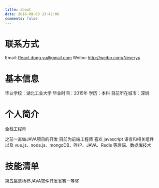 ```yaml
---
title: about
date: 2016-09-03 23:42:06
comments: false
---
```


# 联系方式
Email: React.dong.yu@gmail.com
Weibo: http://weibo.com/Neveryu

# 基本信息
毕业学校：湖北工业大学
毕业时间：2015年
学历：本科
目前所在城市：深圳

# 个人简介
全栈工程师

之前一直做JAVA项目的开发
目前为前端工程师
喜欢 javascript 语言和相关组件以及 vue.js、node.js、mongoDB、PHP、JAVA、Redis 等后端、数据库技术

<!--
# 技能清单
后端语言：Java/Node/PHP
前端框架：zepto/jQuery/jQuery EasyUI/Bootstrap/AngularJS/
前端工具：sass/compass/impressjs/hexo/requirejs/seajs
数据库相关：MySQL/SQL Server/Redis/
版本管理、文档和自动化部署工具：Svn/Git/Grunt/Gulp
 单元测试：PHPUnit/SimpleTest/Qunit 
Web框架：ThinkPHP/Spring MVC/CodeIgniter

-->

# 技能清单
第五届蓝桥杯JAVA软件开发省赛一等奖